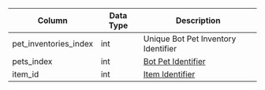 | Column                | Data Type | Description                         |
| --------------------- | --------- | ----------------------------------- |
| pet_inventories_index | int       | Unique Bot Pet Inventory Identifier |
| pets_index            | int       | [Bot Pet Identifier](bot_pets.md)   |
| item_id               | int       | [Item Identifier](items.md)         |